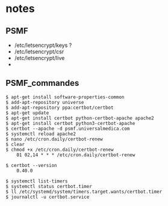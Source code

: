 notes
===

## PSMF

- /etc/letsencrypt/keys ?
- /etc/letsencrypt/csr
- /etc/letsencrypt/live
- 

## PSMF_commandes

	$ apt-get install software-properties-common
	$ add-apt-repository universe
	$ add-apt-repository ppa:certbot/certbot
	$ apt-get update
	$ apt-get install certbot python-certbot-apache apache2
	$ apt-get install certbot python3-certbot-apache
	$ certbot --apache -d psmf.universalmedica.com
	$ systemctl reload apache2
	$ nano /etc/cron.daily/certbot-renew
	$ clear
	$ chmod +x /etc/cron.daily/certbot-renew
		01 02,14 * * * /etc/cron.daily/certbot-renew

    $ certbot --version
    	0.40.0

	$ systemctl list-timers
	$ systemctl status certbot.timer
	$ ll /etc/systemd/system/timers.target.wants/certbot.timer
	$ journalctl -u certbot.service